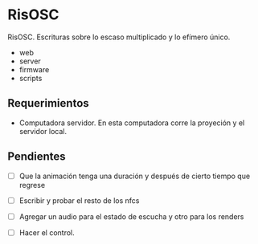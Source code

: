 # RisOSC

RisOSC. Escrituras sobre lo escaso multiplicado y lo efímero único.

- web
- server
- firmware 
- scripts

## Requerimientos

- Computadora servidor. En esta computadora corre la proyeción y el servidor local. 

## Pendientes

- [ ] Que la animación tenga una duración y después de cierto tiempo que regrese
- [ ] Escribir y probar el resto de los nfcs
- [ ] Agregar un audio para el estado de escucha y otro para los renders
- [ ] Hacer el control. 

